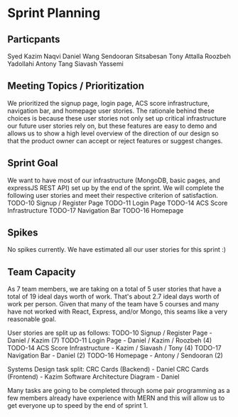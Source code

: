 # Sprint Planning

## Particpants
Syed Kazim Naqvi
Daniel Wang
Sendooran Sitsabesan
Tony Attalla
Roozbeh Yadollahi
Antony Tang
Siavash Yassemi

## Meeting Topics / Prioritization
We prioritized the signup page, login page, ACS score infrastructure, navigation bar, and homepage user stories. The rationale behind these choices is because these user stories not only set up critical infrastructure our future user stories rely on, but these features are easy to demo and allows us to show a high level overview of the direction of our design so that the product owner can accept or reject features or suggest changes.


## Sprint Goal
We want to have most of our infrastructure (MongoDB, basic pages, and expressJS REST API) set up by the end of the sprint.
We will complete the following user stories and meet their respective criterion of satisfaction.
TODO-10 Signup / Register Page
TODO-11 Login Page
TODO-14 ACS Score Infrastructure
TODO-17 Navigation Bar
TODO-16 Homepage

## Spikes
No spikes currently. We have estimated all our user stories for this sprint :)

## Team Capacity
As 7 team members, we are taking on a total of 5 user stories that have a total of 19 ideal days worth of work.
That's about 2.7 ideal days worth of work per person. Given that many of the team have 5 courses and many have not worked with React, Express, and/or Mongo, this seams like a very reasonable goal.

User stories are split up as follows:
TODO-10 Signup / Register Page - Daniel / Kazim (7)
TODO-11 Login Page - Daniel / Kazim / Roozbeh (4)
TODO-14 ACS Score Infrastructure - Kazim / Siavash / Tony (4)
TODO-17 Navigation Bar - Daniel (2)
TODO-16 Homepage - Antony / Sendooran (2)

Systems Design task split:
CRC Cards (Backend) - Daniel
CRC Cards (Frontend) - Kazim
Software Architecture Diagram - Daniel

Many tasks are going to be completed through some pair programming as a few members already have experience with MERN and this will allow us to get everyone up to speed by the end of sprint 1.